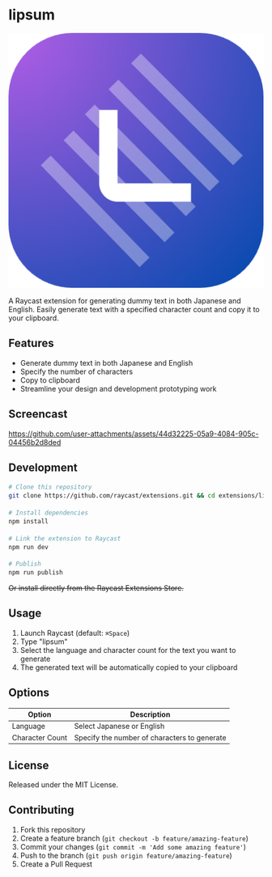 # lipsum

![extension-icon](./assets/extension-icon.png)

A Raycast extension for generating dummy text in both Japanese and English. 
Easily generate text with a specified character count and copy it to your clipboard.

## Features

- Generate dummy text in both Japanese and English
- Specify the number of characters
- Copy to clipboard
- Streamline your design and development prototyping work

## Screencast

https://github.com/user-attachments/assets/44d32225-05a9-4084-905c-04456b2d8ded

## Development

```bash
# Clone this repository
git clone https://github.com/raycast/extensions.git && cd extensions/lipsum

# Install dependencies
npm install

# Link the extension to Raycast
npm run dev

# Publish
npm run publish
```

~~Or install directly from the Raycast Extensions Store.~~

## Usage

1. Launch Raycast (default: `⌘Space`)
2. Type "lipsum"
3. Select the language and character count for the text you want to generate
4. The generated text will be automatically copied to your clipboard

## Options

| Option | Description |
|--------|-------------|
| Language | Select Japanese or English |
| Character Count | Specify the number of characters to generate |

## License

Released under the MIT License. 

## Contributing

1. Fork this repository
2. Create a feature branch (`git checkout -b feature/amazing-feature`)
3. Commit your changes (`git commit -m 'Add some amazing feature'`)
4. Push to the branch (`git push origin feature/amazing-feature`)
5. Create a Pull Request
